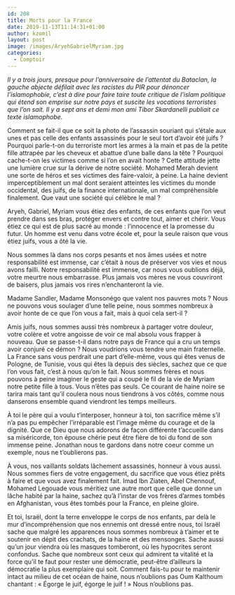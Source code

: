 ```yaml
---
id: 208
title: Morts pour la France
date: 2019-11-13T11:14:31+01:00
author: kzomil
layout: post
image: /images/AryehGabrielMyriam.jpg
categories:
  - Comptoir
---
```


_Il y a trois jours, presque pour l&rsquo;anniversaire de l&rsquo;attentat du Bataclan, la gauche abjecte défilait avec les racistes du PIR pour dénoncer l&rsquo;islamophobie, c&rsquo;est à dire pour faire taire toute critique de l&rsquo;islam politique qui étend son emprise sur notre pays et suscite les vocations terroristes que l&rsquo;on sait. Il y a sept ans et demi mon ami Tibor Skardanelli publiait ce texte islamophobe._

Comment se fait-il que ce soit la photo de l’assassin souriant qui s’étale aux unes et pas celle des enfants assassinés pour le seul tort d’avoir été juifs ? Pourquoi parle-t-on du terroriste mort les armes à la main et pas de la petite fille attrapée par les cheveux et abattue d’une balle dans la tête ? Pourquoi cache-t-on les victimes comme si l’on en avait honte ? Cette attitude jette une lumière crue sur la dérive de notre société. Mohamed Merah devient une sorte de héros et ses victimes des faire-valoir, à peine. La haine devient imperceptiblement un mal dont seraient atteintes les victimes du monde occidental, des juifs, de la finance internationale, un mal compréhensible finalement. Que vaut une société qui célèbre le mal ?

Aryeh, Gabriel, Myriam vous étiez des enfants, de ces enfants que l’on veut prendre dans ses bras, protéger envers et contre tout, aimer et chérir. Vous étiez ce qui est de plus sacré au monde : l’innocence et la promesse du futur. Un homme est venu dans votre école et, pour la seule raison que vous étiez juifs, vous a ôté la vie.

Nous sommes là dans nos corps pesants et nos âmes usées et notre responsabilité est immense, car c’était à nous de préserver vos vies et nous avons failli. Notre responsabilité est immense, car nous vous oublions déjà, votre meurtre nous embarrasse. Plus jamais vos mères ne vous couvriront de baisers, plus jamais vos rires n’enchanteront la vie.

Madame Sandler, Madame Monsonégo que valent nos pauvres mots ? Nous ne pouvons vous soulager d’une telle peine, nous sommes nombreux à avoir honte de ce que l’on vous a fait, mais à quoi cela sert-il ?

Amis juifs, nous sommes aussi très nombreux à partager votre douleur, votre colère et votre angoisse de voir ce mal absolu vous frapper à nouveau. Que se passe-t-il dans notre pays de France qui a cru un temps avoir conjuré ce démon ? Nous voudrions vous tendre une main fraternelle. La France sans vous perdrait une part d’elle-même, vous qui êtes venus de Pologne, de Tunisie, vous qui êtes là depuis des siècles, sachez que ce que l’on vous fait, c’est à nous qu’on le fait. Nous sommes frères et nous pouvons à peine imaginer le geste qui a coupé le fil de la vie de Myriam notre petite fille à tous. Vous n’êtes pas seuls. Ce courant de haine noire se tarira mais tant qu’il coulera nous nous tiendrons à vos côtés, comme nous danserons ensemble quand viendront les temps meilleurs.

À toi le père qui a voulu t’interposer, honneur à toi, ton sacrifice même s’il n’a pas pu empêcher l’irréparable est l’image même du courage et de la dignité. Que ce Dieu que nous adorons de façon différente t’accueille dans sa miséricorde, ton épouse chérie peut être fière de toi du fond de son immense peine. Jonathan nous te gardons dans notre coeur comme un exemple, nous ne t’oublierons pas.

À vous, nos vaillants soldats lâchement assassinés, honneur à vous aussi. Nous sommes fiers de votre engagement, du sacrifice que vous étiez prêts à faire et que vous avez finalement fait. Imad Ibn Ziaten, Abel Chennouf, Mohamed Legouade vous méritiez une autre mort que celle que donne un lâche habité par la haine, sachez qu’à l’instar de vos frères d’armes tombés en Afghanistan, vous êtes tombés pour la France, en pleine gloire.

Et toi, Israël, dont la terre enveloppe le corps de nos enfants, par delà le mur d’incompréhension que nos ennemis ont dressé entre nous, toi Israël sache que malgré les apparences nous sommes nombreux à t’aimer et te soutenir en dépit des crachats, de la haine et des mensonges. Sache aussi qu’un jour viendra où les masques tomberont, où les hypocrites seront confondus. Sache que nombreux sont ceux qui admirent ta vitalité et la force qu’il te faut pour rester une démocratie, peut-être d’ailleurs la démocratie la plus exemplaire qui soit. Comment fais-tu pour te maintenir intact au milieu de cet océan de haine, nous n’oublions pas Oum Kalthoum chantant : « Égorge le juif, égorge le juif ! » Nous n’oublions pas.
